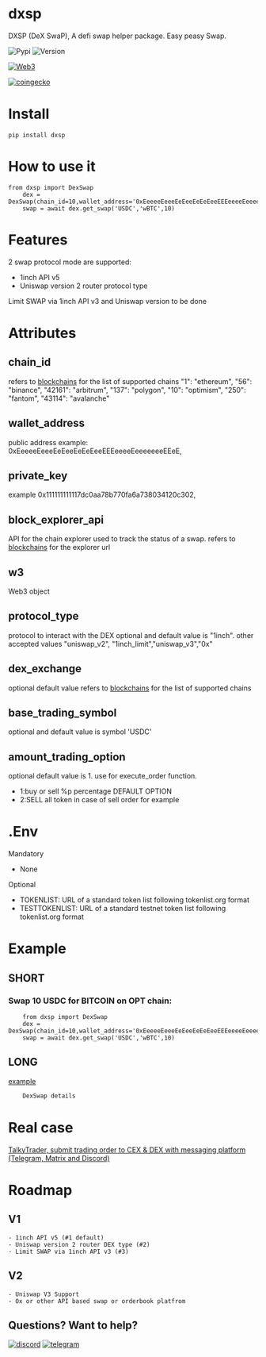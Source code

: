 # dxsp
DXSP (DeX SwaP), A defi swap helper package. 
Easy peasy Swap.

![Pypi](https://img.shields.io/pypi/dm/dxsp)
![Version](https://img.shields.io/pypi/v/dxsp)

[![Web3](https://badgen.net/badge/icon/web3/black?icon=libraries&label)](https://github.com/ethereum/web3.py)

[![coingecko](https://badgen.net/badge/icon/coingecko/black?icon=libraries&label)](https://github.com/coingecko)


# Install
`pip install dxsp`

# How to use it
```
from dxsp import DexSwap
	dex = DexSwap(chain_id=10,wallet_address='0xEeeeeEeeeEeEeeEeEeEeeEEEeeeeEeeeeeeeEEeE',private_key='0x111111111117dc0aa78b770fa6a738034120c302',block_explorer_api='1X23Q4ACZ5T3KXG67WIAH7X8C510F1972TM')
	swap = await dex.get_swap('USDC','wBTC',10)
```
# Features

2 swap protocol mode are supported:
 - 1inch API v5
 - Uniswap version 2 router protocol type

Limit SWAP via 1inch API v3 and Uniswap version to be done

# Attributes

## chain_id
 refers to [blockchains](assets/blockchains.py) for the list of supported chains
          "1": "ethereum",
          "56": "binance",
          "42161": "arbitrum",
          "137": "polygon",
          "10": "optimism",
          "250": "fantom",
          "43114": "avalanche"

## wallet_address 

public address
example: 0xEeeeeEeeeEeEeeEeEeEeeEEEeeeeEeeeeeeeEEeE,
## private_key  

example 0x111111111117dc0aa78b770fa6a738034120c302,

## block_explorer_api
API for the chain explorer used to track the status of a swap.
refers to [blockchains](assets/blockchains.py) for the explorer url

## w3
 Web3 object

## protocol_type

protocol to interact with the DEX
optional and default value is "1inch". 
other accepted values "uniswap_v2", "1inch_limit","uniswap_v3","0x"
         
## dex_exchange

optional default value refers to [blockchains](assets/blockchains.py) for the list of supported chains

## base_trading_symbol 

optional and default value is symbol 'USDC'

## amount_trading_option

optional default value is 1. use for execute_order function.

- 1:buy or sell %p percentage DEFAULT OPTION
- 2:SELL all token in case of sell order for example

# .Env
Mandatory
 - None

Optional
 - TOKENLIST: URL of a standard token list following tokenlist.org format
 - TESTTOKENLIST: URL of a standard testnet token list following tokenlist.org format


# Example

## SHORT

### Swap 10 USDC for BITCOIN on OPT chain:

```
	from dxsp import DexSwap
	dex = DexSwap(chain_id=10,wallet_address='0xEeeeeEeeeEeEeeEeEeEeeEEEeeeeEeeeeeeeEEeE',private_key='0x111111111117dc0aa78b770fa6a738034120c302',block_explorer_api='1X23Q4ACZ5T3KXG67WIAH7X8C510F1972TM')
	swap = await dex.get_swap('USDC','wBTC',10)
```

## LONG
[example](examples/example.py)
```diff
	DexSwap details
```

# Real case

[TalkyTrader, submit trading order to CEX & DEX with messaging platform (Telegram, Matrix and Discord)](https://github.com/mraniki/tt)

# Roadmap

## V1
	- 1inch API v5 (#1 default)
	- Uniswap version 2 router DEX type (#2)
	- Limit SWAP via 1inch API v3 (#3)

## V2 
	- Uniswap V3 Support
	- Ox or other API based swap or orderbook platfrom

## Questions? Want to help? 

[![discord](https://badgen.net/badge/icon/discord/purple?icon=discord&label)](https://discord.gg/vegJQGrRRa)
[![telegram](https://badgen.net/badge/icon/telegram?icon=telegram&label)](https://t.me/TTTalkyTraderChat/1)
